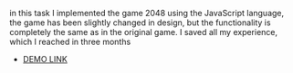 in this task I implemented the game 2048 using the JavaScript language, the game has been slightly changed in design, but the functionality is completely the same as in the original game. I saved all my experience, which I reached in three months
 - [DEMO LINK](https://heorhiig.github.io/js_2048_game/)
